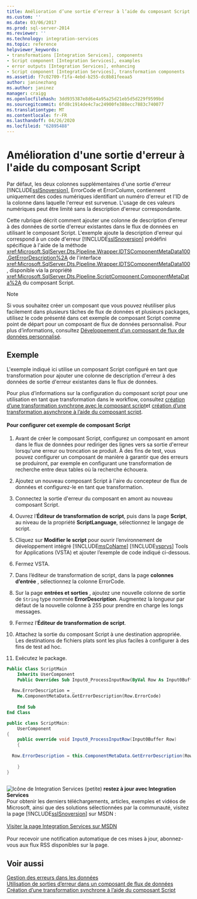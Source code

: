 ```yaml
---
title: Amélioration d’une sortie d’erreur à l’aide du composant Script | Microsoft Docs
ms.custom: ''
ms.date: 03/06/2017
ms.prod: sql-server-2014
ms.reviewer: ''
ms.technology: integration-services
ms.topic: reference
helpviewer_keywords:
- transformations [Integration Services], components
- Script component [Integration Services], examples
- error outputs [Integration Services], enhancing
- Script component [Integration Services], transformation components
ms.assetid: f7c02709-f1fa-4ebd-b255-dc8b81feeaa5
author: janinezhang
ms.author: janinez
manager: craigg
ms.openlocfilehash: 3dd935387e8d6e4a95a25d21eb5d5d229f9599bd
ms.sourcegitcommit: 6fd8c1914de4c7ac24900fe388ecc7883c740077
ms.translationtype: MT
ms.contentlocale: fr-FR
ms.lasthandoff: 04/26/2020
ms.locfileid: "62895488"
---
```

# <a name="enhancing-an-error-output-with-the-script-component"></a>Amélioration d'une sortie d'erreur à l'aide du composant Script
  Par défaut, les deux colonnes supplémentaires d'une sortie d'erreur [!INCLUDE[ssISnoversion](../../includes/ssisnoversion-md.md)], ErrorCode et ErrorColumn, contiennent uniquement des codes numériques identifiant un numéro d'erreur et l'ID de la colonne dans laquelle l'erreur est survenue. L'usage de ces valeurs numériques peut être limité sans la description d'erreur correspondante.  
  
 Cette rubrique décrit comment ajouter une colonne de description d'erreur à des données de sortie d'erreur existantes dans le flux de données en utilisant le composant Script. L'exemple ajoute la description d'erreur qui correspond à un code d'erreur [!INCLUDE[ssISnoversion](../../includes/ssisnoversion-md.md)] prédéfini spécifique à l'aide de la méthode <xref:Microsoft.SqlServer.Dts.Pipeline.Wrapper.IDTSComponentMetaData100.GetErrorDescription%2A> de l'interface <xref:Microsoft.SqlServer.Dts.Pipeline.Wrapper.IDTSComponentMetaData100>, disponible via la propriété <xref:Microsoft.SqlServer.Dts.Pipeline.ScriptComponent.ComponentMetaData%2A> du composant Script.  
  
> [!NOTE]  
>  Si vous souhaitez créer un composant que vous pouvez réutiliser plus facilement dans plusieurs tâches de flux de données et plusieurs packages, utilisez le code présenté dans cet exemple de composant Script comme point de départ pour un composant de flux de données personnalisé. Pour plus d’informations, consultez [Développement d’un composant de flux de données personnalisé](../extending-packages-custom-objects/data-flow/developing-a-custom-data-flow-component.md).  
  
## <a name="example"></a>Exemple  
 L'exemple indiqué ici utilise un composant Script configuré en tant que transformation pour ajouter une colonne de description d'erreur à des données de sortie d'erreur existantes dans le flux de données.  
  
 Pour plus d’informations sur la configuration du composant script pour une utilisation en tant que transformation dans le workflow, consultez [création d’une transformation synchrone avec le composant script](../extending-packages-scripting-data-flow-script-component-types/creating-a-synchronous-transformation-with-the-script-component.md)et [création d’une transformation asynchrone à l’aide du composant script](../extending-packages-scripting-data-flow-script-component-types/creating-an-asynchronous-transformation-with-the-script-component.md).  
  
#### <a name="to-configure-this-script-component-example"></a>Pour configurer cet exemple de composant Script  
  
1.  Avant de créer le composant Script, configurez un composant en amont dans le flux de données pour rediriger des lignes vers sa sortie d'erreur lorsqu'une erreur ou troncation se produit. À des fins de test, vous pouvez configurer un composant de manière à garantir que des erreurs se produiront, par exemple en configurant une transformation de recherche entre deux tables où la recherche échouera.  
  
2.  Ajoutez un nouveau composant Script à l'aire du concepteur de flux de données et configurez-le en tant que transformation.  
  
3.  Connectez la sortie d'erreur du composant en amont au nouveau composant Script.  
  
4.  Ouvrez l’**Éditeur de transformation de script**, puis dans la page **Script**, au niveau de la propriété **ScriptLanguage**, sélectionnez le langage de script.  
  
5.  Cliquez sur **Modifier le script** pour ouvrir l’environnement de développement intégré [!INCLUDE[msCoName](../../includes/msconame-md.md)] [!INCLUDE[vsprvs](../../includes/vsprvs-md.md)] Tools for Applications (VSTA) et ajouter l’exemple de code indiqué ci-dessous.  
  
6.  Fermez VSTA.  
  
7.  Dans l’éditeur de transformation de script, dans la page **colonnes d’entrée** , sélectionnez la colonne ErrorCode.  
  
8.  Sur la page **entrées et sorties** , ajoutez une nouvelle colonne de sortie de `String` type nommée **ErrorDescription**. Augmentez la longueur par défaut de la nouvelle colonne à 255 pour prendre en charge les longs messages.  
  
9. Fermez l’**Éditeur de transformation de script**.  
  
10. Attachez la sortie du composant Script à une destination appropriée. Les destinations de fichiers plats sont les plus faciles à configurer à des fins de test ad hoc.  
  
11. Exécutez le package.  
  
```vb  
Public Class ScriptMain  
    Inherits UserComponent  
    Public Overrides Sub Input0_ProcessInputRow(ByVal Row As Input0Buffer)  
  
  Row.ErrorDescription = _  
    Me.ComponentMetaData.GetErrorDescription(Row.ErrorCode)  
  
    End Sub  
End Class  
```  
  
```csharp  
public class ScriptMain:  
    UserComponent  
{  
    public override void Input0_ProcessInputRow(Input0Buffer Row)  
    {  
  
  Row.ErrorDescription = this.ComponentMetaData.GetErrorDescription(Row.ErrorCode);  
  
    }  
}  
  
```  
  
![Icône de Integration Services (petite)](../media/dts-16.gif "Icône Integration Services (petite)")  **restez à jour avec Integration Services**<br /> Pour obtenir les derniers téléchargements, articles, exemples et vidéos de Microsoft, ainsi que des solutions sélectionnées par la communauté, visitez la page [!INCLUDE[ssISnoversion](../../includes/ssisnoversion-md.md)] sur MSDN :<br /><br /> [Visiter la page Integration Services sur MSDN](https://go.microsoft.com/fwlink/?LinkId=136655)<br /><br /> Pour recevoir une notification automatique de ces mises à jour, abonnez-vous aux flux RSS disponibles sur la page.  
  
## <a name="see-also"></a>Voir aussi  
 [Gestion des erreurs dans les données](../data-flow/error-handling-in-data.md)   
 [Utilisation de sorties d’erreur dans un composant de flux de données](../extending-packages-custom-objects/data-flow/using-error-outputs-in-a-data-flow-component.md)   
 [Création d’une transformation synchrone à l’aide du composant Script](../extending-packages-scripting-data-flow-script-component-types/creating-a-synchronous-transformation-with-the-script-component.md) 
  
  

